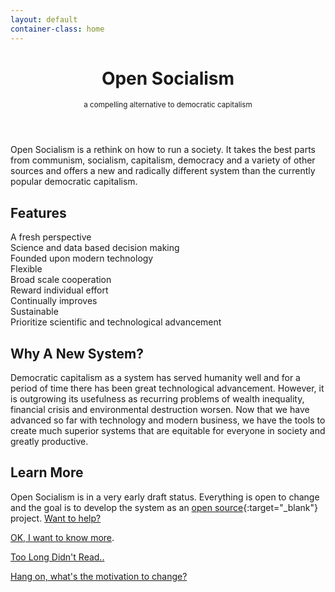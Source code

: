 ```yaml
---
layout: default
container-class: home
---
```


<header class="home-header">
  <h1>Open Socialism</h1>
  <small>a compelling alternative to democratic capitalism</small>
</header>

Open Socialism is a rethink on how to run a society. It takes the best parts from communism, socialism, capitalism, democracy and a variety of other sources and offers a new and radically different system than the currently popular democratic capitalism.

## Features

<div class="tile-list">
  <div class="row">
    <div class="col-xs-12 col-sm-4"><span class="icon fa fa-sync-alt" aria-hidden="true"></span>A fresh perspective</div>
    <div class="col-xs-12 col-sm-4"><span class="icon fa fa-chart-bar" aria-hidden="true"></span> Science and data based decision making</div>
    <div class="col-xs-12 col-sm-4"><span class="icon fa fa-rocket" aria-hidden="true"></span> Founded upon modern technology</div>
  </div>
  <div class="row">
    <div class="col-xs-12 col-sm-4"><span class="icon fa fa-random" aria-hidden="true"></span> Flexible</div>
    <div class="col-xs-12 col-sm-4"><span class="icon fa fa-users" aria-hidden="true"></span> Broad scale cooperation</div>
    <div class="col-xs-12 col-sm-4"><span class="icon fa fa-money-bill-alt" aria-hidden="true"></span> Reward individual effort</div>
  </div>
  <div class="row">
    <div class="col-xs-12 col-sm-4"><span class="icon fa fa-chart-line" aria-hidden="true"></span> Continually improves</div>
    <div class="col-xs-12 col-sm-4"><span class="icon fa fa-tree" aria-hidden="true"></span> Sustainable</div>
    <div class="col-xs-12 col-sm-4"><span class="icon fa fa-flask" aria-hidden="true"></span> Prioritize scientific and technological advancement</div>
  </div>
</div>

## Why A New System?

Democratic capitalism as a system has served humanity well and for a period of time there has been great technological advancement. However, it is outgrowing its usefulness as recurring problems of wealth inequality, financial crisis and environmental destruction worsen. Now that we have advanced so far with technology and modern business, we have the tools to create much superior systems that are equitable for everyone in society and greatly productive.

## Learn More

Open Socialism is in a very early draft status. Everything is open to change and the goal is to develop the system as an [open source](https://en.wikipedia.org/wiki/Open-source_model){:target="_blank"} project. [Want to help?](contribute)

[OK, I want to know more](introduction).

[Too Long Didn't Read..](tldr)

[Hang on, what's the motivation to change?](why-create-a-new-system)
